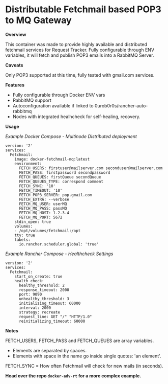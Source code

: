 # Distributable Fetchmail based POP3 to MQ Gateway

 **Overview**

This container was made to provide highly available and distributed fetchmail services for Request Tracker.
Fully configurable through ENV variables, it will fetch and publish POP3 emails into a RabbitMQ Server.

**Caveats**

Only POP3 supported at this time, fully tested with gmail.com services.

**Features**

- Fully configurable through Docker ENV vars
- RabbitMQ support
- Autoconfiguration available if linked to 0urob0r0s/rancher-auto-rabbitmq
- Nodes with integrated healhcheck for self-healing, recovery.

**Usage**

*Example Docker Compose - Multinode Distributed deployment*

```
version: '2'
services:
  Fetchmail:
    image: docker-fetchmail-mq:latest
    environment:
      FETCH_USERS: firstuser@mailserver.com seconduser@mailserver.com
      FETCH_PASS: firstpassword secondpassword
      FETCH_QUEUES: firstQueue secondQueue
      FETCH_QUEUES_TYPE: correspond comment
      FETCH_SYNC: '10'
      FETCH_TIMEOUT: '10'
      FETCH_POP3_SERVER: pop.gmail.com
      FETCH_EXTRA: --verbose
      FETCH_MQ_USER: userMQ
      FETCH_MQ_PASS: passMQ
      FETCH_MQ_HOST: 1.2.3.4
      FETCH_MQ_PORT: 5672
    stdin_open: true
    volumes:
    - /opt/volumes/fetchmail:/opt
    tty: true
    labels:
      io.rancher.scheduler.global: 'true'
```

*Example Rancher Compose - Healthcheck Settings*

```
version: '2'
services:
  Fetchmail:
    start_on_create: true
    health_check:
      healthy_threshold: 2
      response_timeout: 2000
      port: 9090
      unhealthy_threshold: 3
      initializing_timeout: 60000
      interval: 2000
      strategy: recreate
      request_line: GET "/" "HTTP/1.0"
      reinitializing_timeout: 60000
```

**Notes**

FETCH_USERS, FETCH_PASS and FETCH_QUEUES are array variables.
 - Elements are separated by spaces.
 - Elements with space in the name go inside single quotes: 'an element'.

FETCH_SYNC = How often Fetchmail will check for new mails (in seconds).


**Head over the repo `docker-adv-rt` for a more complex example.**

